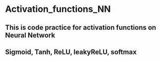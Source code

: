 # Activation_functions_NN
## This is code practice for activation functions on Neural Network 
## Sigmoid, Tanh, ReLU, leakyReLU, softmax
